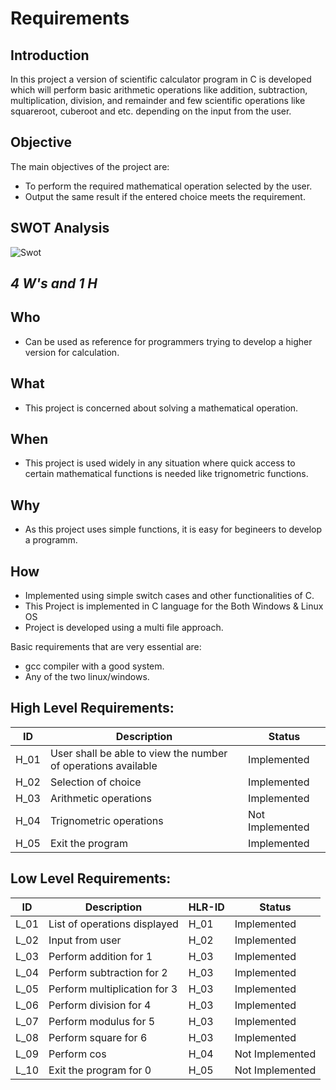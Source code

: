 # Requirements
## Introduction
In this project a version of scientific calculator program in C is developed which will perform basic arithmetic operations like addition, subtraction, multiplication, division, and remainder  and few scientific operations like squareroot, cuberoot and etc. depending on the input from the user.

## Objective
The main objectives of the project are:
* To perform the required mathematical operation selected by the user.
* Output the same result if the entered choice meets the requirement.

## SWOT Analysis
![Swot](https://github.com/Shwetha-H/Stepin-Scientific-Calculator/blob/8511ab0ba9f79ff5e8ee53e530a3291c61a40eb9/5.%20Images/Swot.jpg)

## ***4 W's and 1 H***
## Who
- Can be used as reference for programmers trying to develop a  higher version for calculation.
## What
- This project is concerned about solving a mathematical operation.
## When 
- This project is used widely in any situation where quick access to certain mathematical functions is needed like trignometric functions.
## Why
- As this project uses simple functions, it is easy for begineers to develop a programm.
## How
- Implemented using simple switch cases and other functionalities of C.
- This Project is implemented in C language for the Both Windows & Linux OS
- Project is developed using a multi file approach.


Basic requirements that are very essential are:
* gcc compiler with a good system.
* Any of the two linux/windows.

## High Level Requirements:
|ID|Description|Status|
|-------|-------|------|
|H_01|User shall be able to view the number of operations available| Implemented|
|H_02|Selection of choice| Implemented|
|H_03|Arithmetic operations| Implemented|
|H_04|Trignometric operations| Not Implemented|
H_05| Exit the program| Implemented


## Low Level Requirements:
|ID|Description|HLR-ID|Status|
|-------|-------|-------|-------|
|L_01|List of operations displayed| H_01|Implemented|
|L_02| Input from user|H_02| Implemented|
|L_03| Perform addition for 1|H_03|Implemented
|L_04| Perform subtraction for 2|H_03|Implemented
|L_05| Perform multiplication for 3|H_03|Implemented
|L_06| Perform division for 4|H_03|Implemented
|L_07| Perform modulus for 5|H_03|Implemented
|L_08| Perform square for 6|H_03|Implemented
|L_09| Perform cos |H_04|Not Implemented
|L_10| Exit the program for 0|H_05| Not Implemented






  


